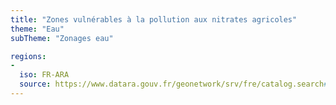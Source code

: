```yaml
---
title: "Zones vulnérables à la pollution aux nitrates agricoles"
theme: "Eau"
subTheme: "Zonages eau"

regions:
-
  iso: FR-ARA
  source: https://www.datara.gouv.fr/geonetwork/srv/fre/catalog.search#/search?resultType=details&sortBy=relevance&from=1&to=20&fast=index&_content_type=json&any=Zones%20vuln%C3%A9rables%20%C3%A0%20la%20pollution%20aux%20nitrates%20agricoles
---
```

